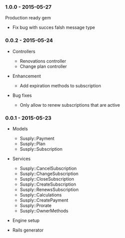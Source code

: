 ### 1.0.0 - 2015-05-27
Production ready gem

* Fix bug with succes falsh message type

### 0.0.2 - 2015-05-24

* Controllers
  * Renovations controller
  * Change plan controller

* Enhancement
  * Add expiration methods to subscription

* Bug fixes
  * Only allow to renew subscriptions that are active

### 0.0.1 - 2015-05-23

* Models
  * Susply::Payment
  * Susply::Plan
  * Susply::Subscription

* Services
  * Susply::CancelSubscription
  * Susply::ChangeSubscription
  * Susply::CloseSubscription
  * Susply::CreateSubscription
  * Susply::RenewsSubscription
  * Susply::Calculations
  * Susply::CreatePayment
  * Susply::Prorate
  * Susply::OwnerMethods

* Engine setup
* Rails generator
